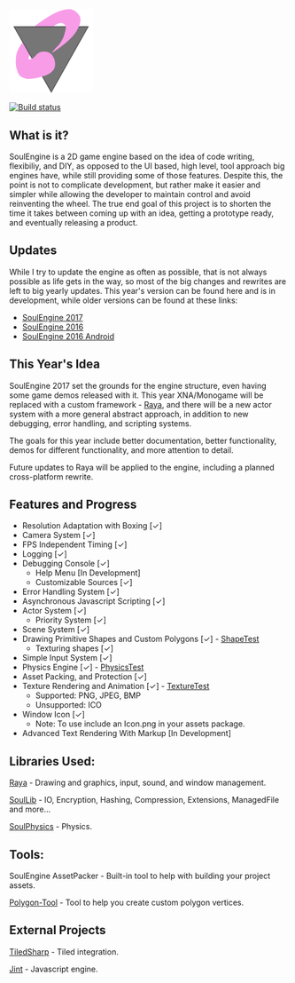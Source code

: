 <img src="Resources/SoulEngine2018.png" width=30%>

[![Build status](https://ci.appveyor.com/api/projects/status/yv7u2a04tp1pgmew?svg=true)](https://ci.appveyor.com/project/Cryru/soulengine)

## What is it?

SoulEngine is a 2D game engine based on the idea of code writing, flexibiliy, and DIY, as opposed to the UI based, high level, tool approach big engines have, while still providing some of those features. Despite this, the point is not to complicate development, but rather make it easier and simpler while allowing the developer to maintain control and avoid reinventing the wheel. The true end goal of this project is to shorten the time it takes between coming up with an idea, getting a prototype ready, and eventually releasing a product.

## Updates

While I try to update the engine as often as possible, that is not always possible as life gets in the way, so most of the big changes and rewrites are left to big yearly updates. This year's version can be found here and is in development, while older versions can be found at these links:

* [SoulEngine 2017](https://github.com/Cryru/SoulEngine-2017)
* [SoulEngine 2016](https://github.com/Cryru/SoulEngine-2016)
* [SoulEngine 2016 Android](https://github.com/Cryru/SoulEngine-2016-Android)

## This Year's Idea

SoulEngine 2017 set the grounds for the engine structure, even having some game demos released with it. This year XNA/Monogame will be replaced with a custom framework - [Raya](https://github.com/Cryru/Raya), and there will be a new actor system with a more general abstract approach, in addition to new debugging, error handling, and scripting systems. 

The goals for this year include better documentation, better functionality, demos for different functionality, and more attention to detail.

Future updates to Raya will be applied to the engine, including a planned cross-platform rewrite.

## Features and Progress

- Resolution Adaptation with Boxing [&#10003;]
- Camera System [&#10003;]
- FPS Independent Timing [&#10003;]
- Logging [&#10003;]
- Debugging Console [&#10003;]
  - Help Menu [In Development]
  - Customizable Sources [&#10003;]
- Error Handling System [&#10003;]
- Asynchronous Javascript Scripting [&#10003;]
- Actor System [&#10003;]
  - Priority System [&#10003;]
- Scene System [&#10003;]
- Drawing Primitive Shapes and Custom Polygons [&#10003;] - [ShapeTest](/SoulEngine/Examples/Basic/ShapeTest.cs)
  - Texturing shapes [&#10003;]
- Simple Input System [&#10003;]
- Physics Engine [&#10003;] - [PhysicsTest](/SoulEngine/Examples/Basic/PhysicsTest.cs)
- Asset Packing, and Protection [&#10003;]
- Texture Rendering and Animation [&#10003;] - [TextureTest](/SoulEngine/Examples/Basic/TextureTest.cs)
  - Supported: PNG, JPEG, BMP
  - Unsupported: ICO
- Window Icon [&#10003;]
  - Note: To use include an Icon.png in your assets package.
- Advanced Text Rendering With Markup [In Development]

## Libraries Used:

[Raya](https://github.com/Cryru/Raya) - Drawing and graphics, input, sound, and window management.

[SoulLib](https://github.com/Cryru/SoulLib) - IO, Encryption, Hashing, Compression, Extensions, ManagedFile and more...

[SoulPhysics](https://github.com/Cryru/SoulPhysics) - Physics.

## Tools:

SoulEngine AssetPacker - Built-in tool to help with building your project assets.

[Polygon-Tool](https://github.com/Cryru/Polygon-Tool) - Tool to help you create custom polygon vertices.

## External Projects

[TiledSharp](https://github.com/marshallward/TiledSharp) - Tiled integration.

[Jint](https://github.com/sebastienros/jint) - Javascript engine.
